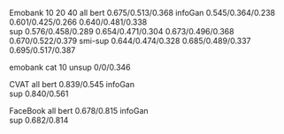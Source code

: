 
Emobank         10                            20                  40                     all
bert                                                                               0.675/0.513/0.368
infoGan     0.545/0.364/0.238         0.601/0.425/0.266     0.640/0.481/0.338        
sup         0.576/0.458/0.289         0.654/0.471/0.304     0.673/0.496/0.368      0.670/0.522/0.379
smi-sup     0.644/0.474/0.328         0.685/0.489/0.337     0.695/0.517/0.387



emobank cat    10
unsup         0/0/0.346





CVAT                 all
bert              0.839/0.545
infoGan                              
sup               0.840/0.561       





FaceBook          all
bert            0.678/0.815
infoGan    
sup             0.682/0.814







